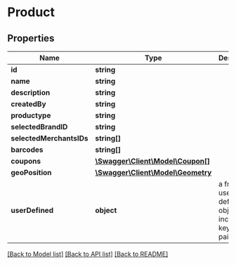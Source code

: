 # Product

## Properties
Name | Type | Description | Notes
------------ | ------------- | ------------- | -------------
**id** | **string** |  | 
**name** | **string** |  | [optional] 
**description** | **string** |  | [optional] 
**createdBy** | **string** |  | [optional] 
**productype** | **string** |  | [optional] 
**selectedBrandID** | **string** |  | [optional] 
**selectedMerchantsIDs** | **string[]** |  | [optional] 
**barcodes** | **string[]** |  | [optional] 
**coupons** | [**\Swagger\Client\Model\Coupon[]**](Coupon.md) |  | [optional] 
**geoPosition** | [**\Swagger\Client\Model\Geometry**](Geometry.md) |  | [optional] 
**userDefined** | **object** | a free form user defined object that includes key - value pairs | [optional] 

[[Back to Model list]](../README.md#documentation-for-models) [[Back to API list]](../README.md#documentation-for-api-endpoints) [[Back to README]](../README.md)


